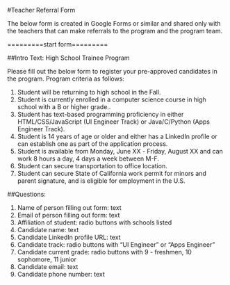 #Teacher Referral Form

The below form is created in Google Forms or similar and shared only with the teachers that can make referrals to the program and the program team.

=========start form=========

##Intro Text:
<Company X> High School Trainee Program

Please fill out the below form to register your pre-approved candidates in the program. Program criteria as follows:

1. Student will be returning to high school in the Fall.
2. Student is currently enrolled in a computer science course in high school with a B or higher grade..
3. Student has text-based programming proficiency in either HTML/CSS/JavaScript (UI Engineer Track) or Java/C/Python (Apps Engineer Track).
4. Student is 14 years of age or older and either has a LinkedIn profile or can establish one as part of the application process.
5. Student is available from Monday, June XX - Friday, August XX and can work 8 hours a day, 4 days a week between M-F.
6. Student can secure transportation to <Company X> office location.
7. Student can secure State of California work permit for minors and parent signature, and is eligible for employment in the U.S.

##Questions:
1. Name of person filling out form: text
2. Email of person filling out form: text
3. Affiliation of student: radio buttons with schools listed
4. Candidate name: text
5. Candidate LinkedIn profile URL: text
6. Candidate track: radio buttons with “UI Engineer” or “Apps Engineer”
7. Candidate current grade: radio buttons with 9 - freshmen, 10 sophomore, 11 junior
8. Candidate email: text
9. Candidate phone number: text


